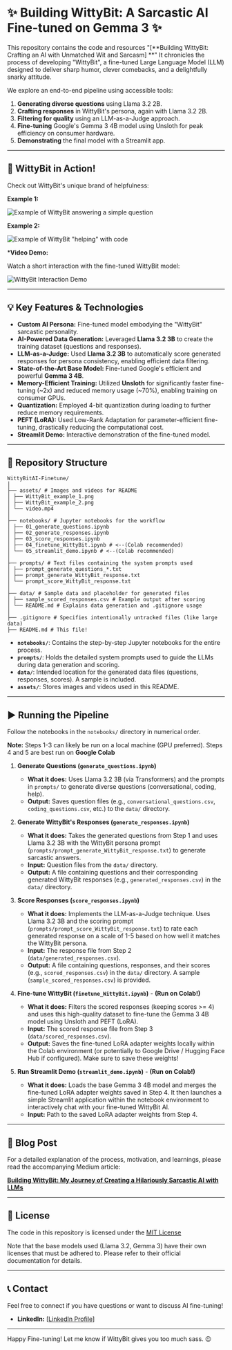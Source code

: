# ✨ Building WittyBit: A Sarcastic AI Fine-tuned on Gemma 3 ✨

This repository contains the code and resources "[**Building WittyBit: Crafting an AI with Unmatched Wit and Sarcasm] **" It chronicles the process of developing "WittyBit", a fine-tuned Large Language Model (LLM) designed to deliver sharp humor, clever comebacks, and a delightfully snarky attitude.

We explore an end-to-end pipeline using accessible tools:
1.  **Generating diverse questions** using Llama 3.2 2B.
2.  **Crafting responses** in WittyBit's persona, again with Llama 3.2 2B.
3.  **Filtering for quality** using an LLM-as-a-Judge approach.
4.  **Fine-tuning** Google's Gemma 3 4B model using Unsloth for peak efficiency on consumer hardware.
5.  **Demonstrating** the final model with a Streamlit app.

---

## 🚀 WittyBit in Action!

Check out WittyBit's unique brand of helpfulness:

**Example 1:**

![Example of WittyBit answering a simple question](assets/WittyBit_example_1.png)

**Example 2:**

![Example of WittyBit "helping" with code](assets/WittyBit_example_2.png)

***Video Demo:**

Watch a short interaction with the fine-tuned WittyBit model:

![WittyBit Interaction Demo](assets/WittyBit.gif)

---

## 💡 Key Features & Technologies

*   **Custom AI Persona:** Fine-tuned model embodying the "WittyBit" sarcastic personality.
*   **AI-Powered Data Generation:** Leveraged **Llama 3.2 3B** to create the training dataset (questions and responses).
*   **LLM-as-a-Judge:** Used **Llama 3.2 3B** to automatically score generated responses for persona consistency, enabling efficient data filtering.
*   **State-of-the-Art Base Model:** Fine-tuned Google's efficient and powerful **Gemma 3 4B**.
*   **Memory-Efficient Training:** Utilized **Unsloth** for significantly faster fine-tuning (~2x) and reduced memory usage (~70%), enabling training on consumer GPUs.
*   **Quantization:** Employed 4-bit quantization during loading to further reduce memory requirements.
*   **PEFT (LoRA):** Used Low-Rank Adaptation for parameter-efficient fine-tuning, drastically reducing the computational cost.
*   **Streamlit Demo:** Interactive demonstration of the fine-tuned model.

---
## 📂 Repository Structure
```plaintext
WittyBitAI-Finetune/
│
├── assets/ # Images and videos for README
│ ├── WittyBit_example_1.png
│ ├── WittyBit_example_2.png
│ └── video.mp4
│
├── notebooks/ # Jupyter notebooks for the workflow
│ ├── 01_generate_questions.ipynb
│ ├── 02_generate_responses.ipynb
│ ├── 03_score_responses.ipynb
│ ├── 04_finetune_WittyBit.ipynb # <--(Colab recommended)
│ └── 05_streamlit_demo.ipynb # <--(Colab recommended)
│
├── prompts/ # Text files containing the system prompts used
│ ├── prompt_generate_questions_*.txt
│ ├── prompt_generate_WittyBit_response.txt
│ └── prompt_score_WittyBit_response.txt
│
├── data/ # Sample data and placeholder for generated files
│ ├── sample_scored_responses.csv # Example output after scoring
│ └── README.md # Explains data generation and .gitignore usage
│
├── .gitignore # Specifies intentionally untracked files (like large data)
├── README.md # This file!
```

*   **`notebooks/`**: Contains the step-by-step Jupyter notebooks for the entire process.
*   **`prompts/`**: Holds the detailed system prompts used to guide the LLMs during data generation and scoring.
*   **`data/`**: Intended location for the generated data files (questions, responses, scores). A sample is included. 
*   **`assets/`**: Stores images and videos used in this README.

---
## ▶️ Running the Pipeline

Follow the notebooks in the `notebooks/` directory in numerical order.

**Note:** Steps 1-3 can likely be run on a local machine (GPU preferred). Steps 4 and 5 are best run on **Google Colab** 

1.  **Generate Questions (`generate_questions.ipynb`)**
    *   **What it does:** Uses Llama 3.2 3B (via Transformers) and the prompts in `prompts/` to generate diverse questions (conversational, coding, help).
    *   **Output:** Saves question files (e.g., `conversational_questions.csv`, `coding_questions.csv`, etc.) to the `data/` directory.

2.  **Generate WittyBit's Responses (`generate_responses.ipynb`)**
    *   **What it does:** Takes the generated questions from Step 1 and uses Llama 3.2 3B with the WittyBit persona prompt (`prompts/prompt_generate_WittyBit_response.txt`) to generate sarcastic answers.
    *   **Input:** Question files from the `data/` directory.
    *   **Output:** A file containing questions and their corresponding generated WittyBit responses (e.g., `generated_responses.csv`) in the `data/` directory.

3.  **Score Responses (`score_responses.ipynb`)**
    *   **What it does:** Implements the LLM-as-a-Judge technique. Uses Llama 3.2 3B and the scoring prompt (`prompts/prompt_score_WittyBit_response.txt`) to rate each generated response on a scale of 1-5 based on how well it matches the WittyBit persona.
    *   **Input:** The response file from Step 2 (`data/generated_responses.csv`).
    *   **Output:** A file containing questions, responses, and their scores (e.g., `scored_responses.csv`) in the `data/` directory. A sample (`sample_scored_responses.csv`) is provided.

4.  **Fine-tune WittyBit (`finetune_WittyBit.ipynb`)** - **(Run on Colab!)**
    *   **What it does:** Filters the scored responses (keeping scores >= 4) and uses this high-quality dataset to fine-tune the Gemma 3 4B model using Unsloth and PEFT (LoRA).
    *   **Input:** The scored response file from Step 3 (`data/scored_responses.csv`).
    *   **Output:** Saves the fine-tuned LoRA adapter weights locally within the Colab environment (or potentially to Google Drive / Hugging Face Hub if configured). Make sure to save these weights!

5.  **Run Streamlit Demo (`streamlit_demo.ipynb`)** - **(Run on Colab!)**
    *   **What it does:** Loads the base Gemma 3 4B model and merges the fine-tuned LoRA adapter weights saved in Step 4. It then launches a simple Streamlit application within the notebook environment to interactively chat with your fine-tuned WittyBit AI.
    *   **Input:** Path to the saved LoRA adapter weights from Step 4.

---

## 📝 Blog Post

For a detailed explanation of the process, motivation, and learnings, please read the accompanying Medium article:

[**Building WittyBit: My Journey of Creating a Hilariously Sarcastic AI with LLMs**](https://medium.com/@Revanth_Regeti/building-WittyBit-my-journey-of-creating-a-hilariously-sarcastic-ai-with-llms-0e9e52cb715d)

---

## 📜 License

The code in this repository is licensed under the [MIT License](LICENSE)

Note that the base models used (Llama 3.2, Gemma 3) have their own licenses that must be adhered to. Please refer to their official documentation for details.

---

## 📞 Contact

Feel free to connect if you have questions or want to discuss AI fine-tuning!

*   **LinkedIn:** [[LinkedIn Profile](https://www.linkedin.com/in/masoob/)]
---

Happy Fine-tuning! Let me know if WittyBit gives you too much sass. 😉